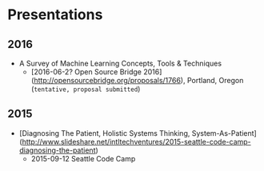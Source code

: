 # Presentations

## 2016
* A Survey of Machine Learning Concepts, Tools & Techniques
  * [2016-06-2? Open Source Bridge 2016] (http://opensourcebridge.org/proposals/1766), Portland, Oregon (`tentative, proposal submitted`)

## 2015
* [Diagnosing The Patient, Holistic Systems Thinking, System-As-Patient] (http://www.slideshare.net/intltechventures/2015-seattle-code-camp-diagnosing-the-patient)
  * 2015-09-12 Seattle Code Camp
